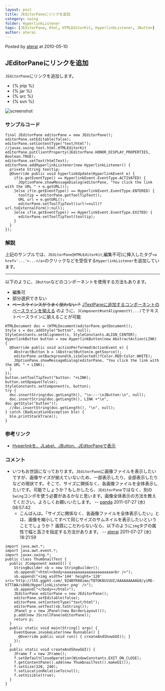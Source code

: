 ```yaml
---
layout: post
title: JEditorPaneにリンクを追加
category: swing
folder: HyperlinkListener
tags: [JEditorPane, Html, HTMLEditorKit, HyperlinkListener, JButton]
author: aterai
---
```


Posted by [aterai](http://terai.xrea.jp/aterai.html) at 2010-05-10

## JEditorPaneにリンクを追加
`JEditorPane`にリンクを追加します。

- {% jnlp %}
- {% jar %}
- {% src %}
- {% svn %}

<!-- dummy comment line for breaking list -->

![screenshot](http://lh5.ggpht.com/_9Z4BYR88imo/TQTOK8UtUUI/AAAAAAAAAb8/yiME-hTTlWA/s800/HyperlinkListener.png)

### サンプルコード
<pre class="prettyprint"><code>final JEditorPane editorPane = new JEditorPane();
editorPane.setEditable(false);
editorPane.setContentType("text/html"); //javax.swing.text.html.HTMLEditorKit
editorPane.putClientProperty(JEditorPane.HONOR_DISPLAY_PROPERTIES, Boolean.TRUE);
editorPane.setText(htmlText);
editorPane.addHyperlinkListener(new HyperlinkListener() {
  private String tooltip;
  @Override public void hyperlinkUpdate(HyperlinkEvent e) {
    if(e.getEventType() == HyperlinkEvent.EventType.ACTIVATED) {
      JOptionPane.showMessageDialog(editorPane, "You click the link with the URL " + e.getURL());
    }else if(e.getEventType() == HyperlinkEvent.EventType.ENTERED) {
      tooltip = editorPane.getToolTipText();
      URL url = e.getURL();
      editorPane.setToolTipText((url!=null)?url.toExternalForm():null);
    }else if(e.getEventType() == HyperlinkEvent.EventType.EXITED) {
      editorPane.setToolTipText(tooltip);
    }
  }
});
</code></pre>

### 解説
上記のサンプルでは、`JEditorPane`(`HTMLEditorKit`,編集不可)に挿入したタグ`<a href='...'>...</a>`のクリックなどを受信する`HyperlinkListener`を追加しています。

- - - -
以下のように、`JButton`などのコンポーネントを使用する方法もあります。
- 編集可
- 部分選択できない
- ~~ベースラインスがうまく揃わない？~~ [JTextPaneに追加するコンポーネントのベースラインを揃える](http://terai.xrea.jp/Swing/InsertComponentBaseline.html) のように、`JComponent#setAlignmentY(...)`でテキストベースラインに揃えることが可能

<!-- dummy comment line for breaking list -->

<pre class="prettyprint"><code>HTMLDocument doc = (HTMLDocument)editorPane.getDocument();
Style s = doc.addStyle("button", null);
StyleConstants.setAlignment(s, StyleConstants.ALIGN_CENTER);
HyperlinkButton button = new HyperlinkButton(new AbstractAction(LINK) {
  @Override public void actionPerformed(ActionEvent e) {
    AbstractButton b = (AbstractButton)e.getSource();
    editorPane.setBackground(b.isSelected()?Color.RED:Color.WHITE);
    JOptionPane.showMessageDialog(editorPane, "You click the link with the URL " + LINK);
  }
});
button.setToolTipText("button: "+LINK);
button.setOpaque(false);
StyleConstants.setComponent(s, button);
try {
  doc.insertString(doc.getLength(), "\n----\nJButton:\n", null);
  doc.insertString(doc.getLength(), LINK +"\n", doc.getStyle("button"));
  //doc.insertString(doc.getLength(), "\n", null);
} catch (BadLocationException ble) {
  ble.printStackTrace();
}
</code></pre>

### 参考リンク
- [Hyperlinkを、JLabel、JButton、JEditorPaneで表示](http://terai.xrea.jp/Swing/HyperlinkLabel.html)

<!-- dummy comment line for breaking list -->

### コメント
- いつもお世話になっております。`JEditorPane`に画像ファイルを表示したいですが、画像サイズが揃えていないため、一部表示したり、全部表示したりなどの現状です。そこで、サイズに関係なく、各画像ファイルを全体表示したいです。可能でしょうか？もしかしたら、`JEditorPane`ではなく、別の`Swing`コンポを使う必要があるかなと思います。画像全体表示の方法を教えてください。よろしくお願いいたします。 -- [panda](http://terai.xrea.jp/panda.html) 2011-07-27 (水) 08:57:42
    - こんばんは。「サイズに関係なく、各画像ファイルを全体表示したい」とは、画像を縮小してすべて同じサイズのサムネイルを表示したいということでしょうか？ 画質にこだわらないなら、以下のように`img`タグの属性で幅と高さを指定する方法があります。 -- [aterai](http://terai.xrea.jp/aterai.html) 2011-07-27 (水) 18:21:59

<!-- dummy comment line for breaking list -->

<pre class="prettyprint"><code>import java.awt.*;
import java.awt.event.*;
import javax.swing.*;
public class ThumbnailTest {
  public JComponent makeUI() {
    StringBuilder sb = new StringBuilder();
    sb.append("&lt;html&gt;&lt;body&gt;aaaaaaaaaaaaaaaaaaaaaa&lt;br /&gt;");
    sb.append("&lt;img width='144' height='120' src='http://lh5.ggpht.com/_9Z4BYR88imo/TQTOK8UtUUI/AAAAAAAAAb8/yiME-hTTlWA/s800/HyperlinkListener.png' /&gt;");
    sb.append("&lt;/body&gt;&lt;/html&gt;");
    JEditorPane editorPane = new JEditorPane();
    editorPane.setEditable(false);
    editorPane.setContentType("text/html");
    editorPane.setText(sb.toString());
    JPanel p = new JPanel(new BorderLayout());
    p.add(new JScrollPane(editorPane));
    return p;
  }
  public static void main(String[] args) {
    EventQueue.invokeLater(new Runnable() {
      @Override public void run() { createAndShowGUI(); }
    });
  }
  public static void createAndShowGUI() {
    JFrame f = new JFrame();
    f.setDefaultCloseOperation(WindowConstants.EXIT_ON_CLOSE);
    f.getContentPane().add(new ThumbnailTest().makeUI());
    f.setSize(320, 240);
    f.setLocationRelativeTo(null);
    f.setVisible(true);
  }
}
</code></pre>

